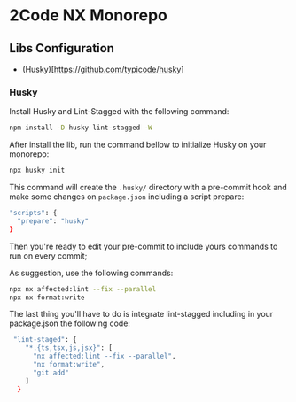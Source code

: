 # 2Code NX Monorepo

## Libs Configuration

- (Husky)[https://github.com/typicode/husky]

### Husky
Install Husky and Lint-Stagged with the following command: 

```bash
npm install -D husky lint-stagged -W
```

After install the lib, run the command bellow to initialize Husky on your monorepo: 

```bash
npx husky init
```

This command will create the ```.husky/``` directory with a pre-commit hook and make some changes on ```package.json``` including a script prepare:

```bash
"scripts": {
  "prepare": "husky"
}
```

Then you're ready to edit your pre-commit to include yours commands to run on every commit;

As suggestion, use the following commands: 

```bash
npx nx affected:lint --fix --parallel
npx nx format:write
```

The last thing you'll have to do is integrate lint-stagged including in your package.json the following code:

```bash
 "lint-staged": {
    "*.{ts,tsx,js,jsx}": [
      "nx affected:lint --fix --parallel",
      "nx format:write",
      "git add"
    ]
  }
```
